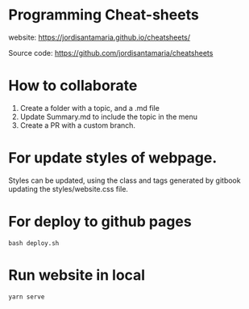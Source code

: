 # Programming Cheat-sheets

website: https://jordisantamaria.github.io/cheatsheets/

Source code: https://github.com/jordisantamaria/cheatsheets

# How to collaborate

1. Create a folder with a topic, and a .md file
2. Update Summary.md to include the topic in the menu
3. Create a PR with a custom branch.

# For update styles of webpage.

Styles can be updated, using the class and tags generated by gitbook
updating the styles/website.css file.

# For deploy to github pages

```
bash deploy.sh
```

# Run website in local

```
yarn serve
```
